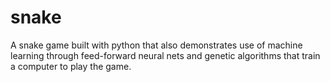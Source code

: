 # snake
A snake game built with python that also demonstrates use of machine learning through feed-forward neural nets and genetic algorithms that train a computer to play the game.
